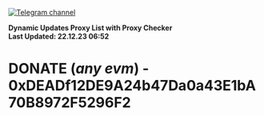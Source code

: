 [![Telegram channel](https://img.shields.io/endpoint?url=https://runkit.io/damiankrawczyk/telegram-badge/branches/master?url=https://t.me/n4z4v0d)](https://t.me/n4z4v0d) 

**Dynamic Updates Proxy List with Proxy Checker**  
**Last Updated: 22.12.23 06:52**

# DONATE (_any evm_) - 0xDEADf12DE9A24b47Da0a43E1bA70B8972F5296F2
